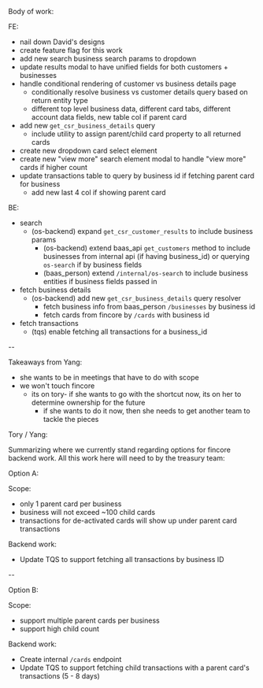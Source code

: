 Body of work:


FE:
- nail down David's designs
- create feature flag for this work
- add new search business search params to dropdown
- update results modal to have unified fields for both customers + businesses
- handle conditional rendering of customer vs business details page
	- conditionally resolve business vs customer details query based on return entity type
	- different top level business data, different card tabs, different account data fields, new table col if parent card
- add new `get_csr_business_details` query
	- include utility to assign parent/child card property to all returned cards
- create new dropdown card select element
- create new "view more" search element modal to handle "view more" cards if higher count
- update transactions table to query by business id if fetching parent card for business
	- add new last 4 col if showing parent card


BE:
- search
	- (os-backend) expand `get_csr_customer_results` to include business params
		- (os-backend) extend baas_api `get_customers` method to include businesses from internal api (if having business_id) or querying `os-search` if by business fields
		- (baas_person) extend `/internal/os-search` to include business entities if business fields passed in
- fetch business details
	- (os-backend) add new `get_csr_business_details` query resolver
		- fetch business info from baas_person `/businesses` by business id
		- fetch cards from fincore by `/cards` with business id
- fetch transactions
	- (tqs) enable fetching all transactions for a business_id

--


Takeaways from Yang:
- she wants to be in meetings that have to do with scope
- we won't touch fincore
	- its on tory- if she wants to go with the shortcut now, its on her to determine ownership for the future
		- if she wants to do it now, then she needs to get another team to tackle the pieces


Tory / Yang:

Summarizing where we currently stand regarding options for fincore backend work. All this work here will need to by the treasury team:

Option A:

Scope:
- only 1 parent card per business
- business will not exceed ~100 child cards
- transactions for de-activated cards will show up under parent card transactions

Backend work:
- Update TQS to support fetching all transactions by business ID

--

Option B:

Scope:
- support multiple parent cards per business
- support high child count

Backend work:
- Create internal `/cards` endpoint
- Update TQS to support fetching child transactions with a parent card's transactions (5 - 8 days)



